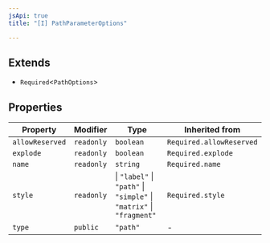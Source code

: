 ```yaml
---
jsApi: true
title: "[I] PathParameterOptions"

---
```

## Extends

- `Required`<`PathOptions`\>

## Properties

| Property | Modifier | Type | Inherited from |
| ------ | ------ | ------ | ------ |
| `allowReserved` | `readonly` | `boolean` | `Required.allowReserved` |
| `explode` | `readonly` | `boolean` | `Required.explode` |
| `name` | `readonly` | `string` | `Required.name` |
| `style` | `readonly` | \| `"label"` \| `"path"` \| `"simple"` \| `"matrix"` \| `"fragment"` | `Required.style` |
| `type` | `public` | `"path"` | - |

